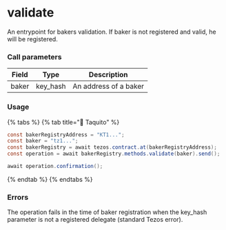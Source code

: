 # validate

An entrypoint for bakers validation. If baker is not registered and valid, he will be registered.

### Call parameters

| Field | Type      | Description           |
| ----- | --------- | --------------------- |
| baker | key\_hash | An address of a baker |

### Usage

{% tabs %}
{% tab title="🌮 Taquito" %}
```java
const bakerRegistryAddress = "KT1...";
const baker = "tz1...";
const bakerRegistry = await tezos.contract.at(bakerRegistryAddress);
const operation = await bakerRegistry.methods.validate(baker).send();

await operation.confirmation();
```
{% endtab %}
{% endtabs %}

### Errors

The operation fails in the time of baker registration when the key\_hash parameter is not a registered delegate (standard Tezos error).
